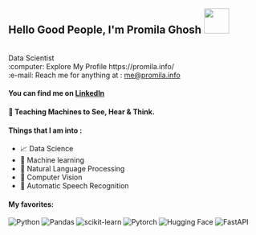  <h2> Hello Good People, I'm Promila Ghosh   <img src="https://media.giphy.com/media/mGcNjsfWAjY5AEZNw6/giphy.gif" width="50"></h2>

<p></br>Data Scientist<br>
:computer: Explore My Profile <a href="https://promila.info" target="_blank"></a>https://promila.info/<br>
:e-mail: Reach me for anything at : <a href="mailto:me@promila.info" target="_blank">me@promila.info</a>

<br/>

#### You can find me on <a href="https://www.linkedin.com/in/promila-cse/" target="_blank">LinkedIn</a>



#### :notebook: Teaching Machines to See, Hear & Think. <br/>
#### Things that I am into :
  - :chart_with_upwards_trend: Data Science 
  - :brain: Machine learning 
  - :hugs: Natural Language Processing
  - :robot: Computer Vision
  - 🎵 Automatic Speech Recognition



#### My favorites:


![Python](https://img.shields.io/badge/python-3670A0?style=for-the-badge&logo=python&logoColor=ffdd54)
![Pandas](https://img.shields.io/badge/pandas-%23150458.svg?style=for-the-badge&logo=pandas&logoColor=white)
![scikit-learn](https://img.shields.io/badge/scikit--learn-%23F7931E.svg?style=for-the-badge&logo=scikit-learn&logoColor=white)
![Pytorch](https://img.shields.io/badge/pytorch-%ffffed.svg?style=for-the-badge&logo=pytorch&logoColor=red)
![Hugging Face](https://img.shields.io/badge/HuggingFace-%2332A7E2.svg?style=for-the-badge&logo=HuggingFace&logoColor=white)
![FastAPI](https://img.shields.io/badge/fastapi-%23150458.svg?style=for-the-badge&logo=fastapi&logoColor=green)




<!--
<details>
  <summary>:zap: Github Stats</summary>
<p align='center'>
  <img align="center" src="https://github-readme-stats.vercel.app/api?username=Sumanth-Talluri&show_icons=true&title_color=fff&icon_color=79ff97&text_color=efefef&bg_color=24292e" alt="Lakshya's Github Stats">
</p>
<br>
<p align='center'>
  <img align="center" src="https://github-readme-stats.vercel.app/api/top-langs/?username=Sumanth-Talluri&show_icons=true&hide_border=true&theme=radical">
</p>
</details> 

<!--
### :zap: Github Stats

 <!-- <img align="left" src="https://github-readme-stats.vercel.app/api?username=pr0mila&show_icons=true&theme=dark" alt="Promila's Github Stats" width="60%">
  
<!--<img src="https://github-readme-stats.sumanth-talluri.vercel.app/api/top-langs/?username=pr0mila&show_icons=true&hide_border=true&theme=highcontrast" width="37%" alt="Promila's Top Languages"> -->



<!-- stats
![GitHub stats](https://github-readme-stats.vercel.app/api?username=Sumanth-Talluri&show_icons=true&hide_border=true&theme=dark)
![Sumanth's github Programming stats](https://github-readme-stats.vercel.app/api/top-langs/?username=Sumanth-Talluri&show_icons=true&hide_border=true")-->

<!-- repos
<a href="https://github.com/Sumanth-Talluri/Readers-Cabin">
  <img align="left" src="https://github-readme-stats.vercel.app/api/pin/?username=Sumanth-Talluri&repo=Readers-Cabin&theme=dark" />
</a>
<a href="https://github.com/Sumanth-Talluri/JPMorgan-Chase-Virtual-Internship">
  <img align="left" src="https://github-readme-stats.vercel.app/api/pin/?username=Sumanth-Talluri&repo=JPMorgan-Chase-Virtual-Internship&theme=dark" />
</a>
<a href="https://github.com/Sumanth-Talluri/Python-for-Everybody-Specialization">
  <img align="left" src="https://github-readme-stats.vercel.app/api/pin/?username=Sumanth-Talluri&repo=Python-for-Everybody-Specialization&theme=dark" />
</a>
-->

<br>


